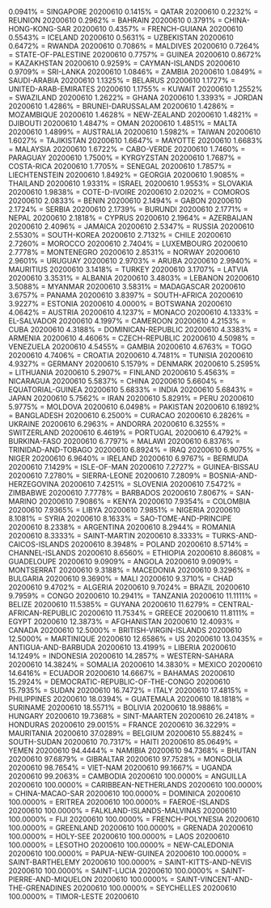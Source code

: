 0.0941% = SINGAPORE 20200610 
0.1415% = QATAR 20200610 
0.2232% = REUNION 20200610 
0.2962% = BAHRAIN 20200610 
0.3791% = CHINA-HONG-KONG-SAR 20200610 
0.4357% = FRENCH-GUIANA 20200610 
0.5543% = ICELAND 20200610 
0.5631% = UZBEKISTAN 20200610 
0.6472% = RWANDA 20200610 
0.7086% = MALDIVES 20200610 
0.7264% = STATE-OF-PALESTINE 20200610 
0.7757% = GUINEA 20200610 
0.8672% = KAZAKHSTAN 20200610 
0.9259% = CAYMAN-ISLANDS 20200610 
0.9709% = SRI-LANKA 20200610 
1.0846% = ZAMBIA 20200610 
1.0849% = SAUDI-ARABIA 20200610 
1.1325% = BELARUS 20200610 
1.1727% = UNITED-ARAB-EMIRATES 20200610 
1.1755% = KUWAIT 20200610 
1.2552% = SWAZILAND 20200610 
1.2622% = GHANA 20200610 
1.3393% = JORDAN 20200610 
1.4286% = BRUNEI-DARUSSALAM 20200610 
1.4286% = MOZAMBIQUE 20200610 
1.4628% = NEW-ZEALAND 20200610 
1.4821% = DJIBOUTI 20200610 
1.4847% = OMAN 20200610 
1.4851% = MALTA 20200610 
1.4899% = AUSTRALIA 20200610 
1.5982% = TAIWAN 20200610 
1.6027% = TAJIKISTAN 20200610 
1.6647% = MAYOTTE 20200610 
1.6683% = MALAYSIA 20200610 
1.6722% = CABO-VERDE 20200610 
1.7460% = PARAGUAY 20200610 
1.7500% = KYRGYZSTAN 20200610 
1.7687% = COSTA-RICA 20200610 
1.7705% = SENEGAL 20200610 
1.7857% = LIECHTENSTEIN 20200610 
1.8492% = GEORGIA 20200610 
1.9085% = THAILAND 20200610 
1.9331% = ISRAEL 20200610 
1.9553% = SLOVAKIA 20200610 
1.9838% = COTE-D-IVOIRE 20200610 
2.0202% = COMOROS 20200610 
2.0833% = BENIN 20200610 
2.1494% = GABON 20200610 
2.1724% = SERBIA 20200610 
2.1739% = BURUNDI 20200610 
2.1771% = NEPAL 20200610 
2.1818% = CYPRUS 20200610 
2.1964% = AZERBAIJAN 20200610 
2.4096% = JAMAICA 20200610 
2.5347% = RUSSIA 20200610 
2.5530% = SOUTH-KOREA 20200610 
2.7132% = CHILE 20200610 
2.7260% = MOROCCO 20200610 
2.7404% = LUXEMBOURG 20200610 
2.7778% = MONTENEGRO 20200610 
2.8531% = NORWAY 20200610 
2.9601% = URUGUAY 20200610 
2.9703% = ARUBA 20200610 
2.9940% = MAURITIUS 20200610 
3.1418% = TURKEY 20200610 
3.1707% = LATVIA 20200610 
3.3531% = ALBANIA 20200610 
3.4803% = LEBANON 20200610 
3.5088% = MYANMAR 20200610 
3.5831% = MADAGASCAR 20200610 
3.6757% = PANAMA 20200610 
3.8397% = SOUTH-AFRICA 20200610 
3.9227% = ESTONIA 20200610 
4.0000% = BOTSWANA 20200610 
4.0642% = AUSTRIA 20200610 
4.1237% = MONACO 20200610 
4.1333% = EL-SALVADOR 20200610 
4.1997% = CAMEROON 20200610 
4.2153% = CUBA 20200610 
4.3188% = DOMINICAN-REPUBLIC 20200610 
4.3383% = ARMENIA 20200610 
4.4606% = CZECH-REPUBLIC 20200610 
4.5098% = VENEZUELA 20200610 
4.5455% = GAMBIA 20200610 
4.6763% = TOGO 20200610 
4.7406% = CROATIA 20200610 
4.7481% = TUNISIA 20200610 
4.9327% = GERMANY 20200610 
5.1579% = DENMARK 20200610 
5.2595% = LITHUANIA 20200610 
5.2907% = FINLAND 20200610 
5.4563% = NICARAGUA 20200610 
5.5837% = CHINA 20200610 
5.6604% = EQUATORIAL-GUINEA 20200610 
5.6833% = INDIA 20200610 
5.6843% = JAPAN 20200610 
5.7562% = IRAN 20200610 
5.8291% = PERU 20200610 
5.9775% = MOLDOVA 20200610 
6.0498% = PAKISTAN 20200610 
6.1892% = BANGLADESH 20200610 
6.2500% = CURACAO 20200610 
6.2826% = UKRAINE 20200610 
6.2963% = ANDORRA 20200610 
6.3255% = SWITZERLAND 20200610 
6.4619% = PORTUGAL 20200610 
6.4792% = BURKINA-FASO 20200610 
6.7797% = MALAWI 20200610 
6.8376% = TRINIDAD-AND-TOBAGO 20200610 
6.8924% = IRAQ 20200610 
6.9075% = NIGER 20200610 
6.9640% = IRELAND 20200610 
6.9767% = BERMUDA 20200610 
7.1429% = ISLE-OF-MAN 20200610 
7.2727% = GUINEA-BISSAU 20200610 
7.2780% = SIERRA-LEONE 20200610 
7.2809% = BOSNIA-AND-HERZEGOVINA 20200610 
7.4251% = SLOVENIA 20200610 
7.5472% = ZIMBABWE 20200610 
7.7778% = BARBADOS 20200610 
7.8067% = SAN-MARINO 20200610 
7.9086% = KENYA 20200610 
7.9354% = COLOMBIA 20200610 
7.9365% = LIBYA 20200610 
7.9851% = NIGERIA 20200610 
8.1081% = SYRIA 20200610 
8.1633% = SAO-TOME-AND-PRINCIPE 20200610 
8.2338% = ARGENTINA 20200610 
8.2944% = ROMANIA 20200610 
8.3333% = SAINT-MARTIN 20200610 
8.3333% = TURKS-AND-CAICOS-ISLANDS 20200610 
8.3948% = POLAND 20200610 
8.5714% = CHANNEL-ISLANDS 20200610 
8.6560% = ETHIOPIA 20200610 
8.8608% = GUADELOUPE 20200610 
9.0909% = ANGOLA 20200610 
9.0909% = MONTSERRAT 20200610 
9.3188% = MACEDONIA 20200610 
9.3296% = BULGARIA 20200610 
9.3690% = MALI 20200610 
9.3710% = CHAD 20200610 
9.4702% = ALGERIA 20200610 
9.7024% = BRAZIL 20200610 
9.7959% = CONGO 20200610 
10.2941% = TANZANIA 20200610 
11.1111% = BELIZE 20200610 
11.5385% = GUYANA 20200610 
11.6279% = CENTRAL-AFRICAN-REPUBLIC 20200610 
11.7534% = GREECE 20200610 
11.8111% = EGYPT 20200610 
12.3873% = AFGHANISTAN 20200610 
12.4093% = CANADA 20200610 
12.5000% = BRITISH-VIRGIN-ISLANDS 20200610 
12.5000% = MARTINIQUE 20200610 
12.6586% = US 20200610 
13.0435% = ANTIGUA-AND-BARBUDA 20200610 
13.4199% = LIBERIA 20200610 
14.1249% = INDONESIA 20200610 
14.2857% = WESTERN-SAHARA 20200610 
14.3824% = SOMALIA 20200610 
14.3830% = MEXICO 20200610 
14.6416% = ECUADOR 20200610 
14.6667% = BAHAMAS 20200610 
15.2924% = DEMOCRATIC-REPUBLIC-OF-THE-CONGO 20200610 
15.7935% = SUDAN 20200610 
16.7472% = ITALY 20200610 
17.4815% = PHILIPPINES 20200610 
18.0394% = GUATEMALA 20200610 
18.1818% = SURINAME 20200610 
18.5571% = BOLIVIA 20200610 
18.9886% = HUNGARY 20200610 
19.7368% = SINT-MAARTEN 20200610 
26.2418% = HONDURAS 20200610 
29.0015% = FRANCE 20200610 
36.3229% = MAURITANIA 20200610 
37.0289% = BELGIUM 20200610 
55.8824% = SOUTH-SUDAN 20200610 
70.7317% = HAITI 20200610 
85.0649% = YEMEN 20200610 
94.4444% = NAMIBIA 20200610 
94.7368% = BHUTAN 20200610 
97.6879% = GIBRALTAR 20200610 
97.7528% = MONGOLIA 20200610 
98.7654% = VIET-NAM 20200610 
99.1667% = UGANDA 20200610 
99.2063% = CAMBODIA 20200610 
100.0000% = ANGUILLA 20200610 
100.0000% = CARIBBEAN-NETHERLANDS 20200610 
100.0000% = CHINA-MACAO-SAR 20200610 
100.0000% = DOMINICA 20200610 
100.0000% = ERITREA 20200610 
100.0000% = FAEROE-ISLANDS 20200610 
100.0000% = FALKLAND-ISLANDS-MALVINAS 20200610 
100.0000% = FIJI 20200610 
100.0000% = FRENCH-POLYNESIA 20200610 
100.0000% = GREENLAND 20200610 
100.0000% = GRENADA 20200610 
100.0000% = HOLY-SEE 20200610 
100.0000% = LAOS 20200610 
100.0000% = LESOTHO 20200610 
100.0000% = NEW-CALEDONIA 20200610 
100.0000% = PAPUA-NEW-GUINEA 20200610 
100.0000% = SAINT-BARTHELEMY 20200610 
100.0000% = SAINT-KITTS-AND-NEVIS 20200610 
100.0000% = SAINT-LUCIA 20200610 
100.0000% = SAINT-PIERRE-AND-MIQUELON 20200610 
100.0000% = SAINT-VINCENT-AND-THE-GRENADINES 20200610 
100.0000% = SEYCHELLES 20200610 
100.0000% = TIMOR-LESTE 20200610 
